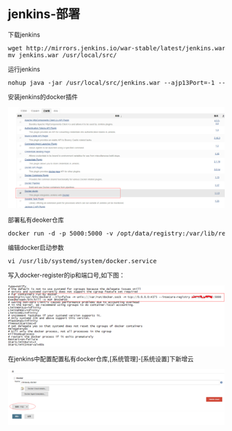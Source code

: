 # jenkins-部署

下载jenkins
<pre>
wget http://mirrors.jenkins.io/war-stable/latest/jenkins.war
mv jenkins.war /usr/local/src/
</pre>

运行jenkins
<pre>
nohup java -jar /usr/local/src/jenkins.war --ajp13Port=-1 --httpPort=8089 &
</pre>

安装jenkins的docker插件

![image](https://github.com/shenxinli/jenkins-/blob/master/jenkins-docker-plugin.png)

部署私有deoker仓库
<pre>
docker run -d -p 5000:5000 -v /opt/data/registry:/var/lib/registry  registry
</pre>

编辑docker启动参数
<pre>
vi /usr/lib/systemd/system/docker.service
</pre>
写入docker-register的ip和端口号,如下图：

![image](https://github.com/shenxinli/jenkins-/blob/master/modify-docker-service.png)

在jenkins中配置配置私有docker仓库,[系统管理]-[系统设置]下新增云

![image](https://github.com/shenxinli/jenkins-/blob/master/jenkins-docker-instance.png)
